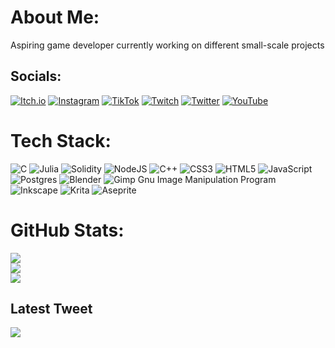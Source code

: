 # About Me:
Aspiring game developer currently working on different small-scale projects


## Socials:
[![Itch.io](https://img.shields.io/badge/Itch.io-FA5C5C?logo=itchdotio&logoColor=white)](https://sicuasi.itch.io/) [![Instagram](https://img.shields.io/badge/Instagram-%23E4405F.svg?logo=Instagram&logoColor=white)](https://instagram.com/sicuasi.sh) [![TikTok](https://img.shields.io/badge/TikTok-%23000000.svg?logo=TikTok&logoColor=white)](https://tiktok.com/@sicuasi) [![Twitch](https://img.shields.io/badge/Twitch-%239146FF.svg?logo=Twitch&logoColor=white)](https://twitch.tv/sicuasi) [![Twitter](https://img.shields.io/badge/Twitter-%231DA1F2.svg?logo=Twitter&logoColor=white)](https://twitter.com/sicuasi) [![YouTube](https://img.shields.io/badge/YouTube-%23FF0000.svg?logo=YouTube&logoColor=white)](https://youtube.com/@sicuasi) 

# Tech Stack:
![C](https://img.shields.io/badge/c-%2300599C.svg?style=flat-square&logo=c&logoColor=white) 	![Julia](https://img.shields.io/badge/-Julia-9558B2?style=flat-square&logo=julia&logoColor=white) ![Solidity](https://img.shields.io/badge/Solidity-%23363636.svg?style=flat-square&logo=solidity&logoColor=white) ![NodeJS](https://img.shields.io/badge/node.js-6DA55F?style=flat-square&logo=node.js&logoColor=white) ![C++](https://img.shields.io/badge/c++-%2300599C.svg?style=flat-square&logo=c%2B%2B&logoColor=white) ![CSS3](https://img.shields.io/badge/css3-%231572B6.svg?style=flat-square&logo=css3&logoColor=white) ![HTML5](https://img.shields.io/badge/html5-%23E34F26.svg?style=flat-square&logo=html5&logoColor=white) ![JavaScript](https://img.shields.io/badge/javascript-%23323330.svg?style=flat-square&logo=javascript&logoColor=%23F7DF1E) ![Postgres](https://img.shields.io/badge/postgres-%23316192.svg?style=flat-square&logo=postgresql&logoColor=white) ![Blender](https://img.shields.io/badge/blender-%23F5792A.svg?style=flat-square&logo=blender&logoColor=white) ![Gimp Gnu Image Manipulation Program](https://img.shields.io/badge/Gimp-657D8B?style=flat-square&logo=gimp&logoColor=FFFFFF) ![Inkscape](https://img.shields.io/badge/Inkscape-e0e0e0?style=flat-square&logo=inkscape&logoColor=080A13) ![Krita](https://img.shields.io/badge/Krita-203759?style=flat-square&logo=krita&logoColor=EEF37B) ![Aseprite](https://img.shields.io/badge/Aseprite-FFFFFF?style=flat-square&logo=Aseprite&logoColor=#7D929E)
# GitHub Stats:
![](https://github-readme-stats.vercel.app/api?username=Sicuasi&theme=gruvbox&hide_border=false&include_all_commits=false&count_private=false)<br/>
![](https://github-readme-streak-stats.herokuapp.com/?user=Sicuasi&theme=gruvbox&hide_border=false)<br/>
![](https://github-readme-stats.vercel.app/api/top-langs/?username=Sicuasi&theme=gruvbox&hide_border=false&include_all_commits=false&count_private=false&layout=compact)

## Latest Tweet
[![](https://gtce.itsvg.in/api?username=sicuasi)](https://github.com/VishwaGauravIn/github-twitter-card-embed)

<!-- Proudly created with GPRM ( https://gprm.itsvg.in ) -->
